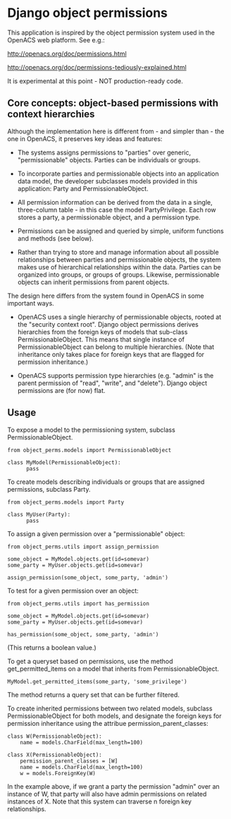 # Django object permissions

This application is inspired by the object permission system used in
the OpenACS web platform. See e.g.:

http://openacs.org/doc/permissions.html

http://openacs.org/doc/permissions-tediously-explained.html

It is experimental at this point - NOT production-ready code.


## Core concepts: object-based permissions with context hierarchies

Although the implementation here is different from - and simpler
than - the one in OpenACS, it preserves key ideas and features:

* The systems assigns permissions to "parties" over generic,
"permissionable" objects. Parties can be individuals or groups.

* To incorporate parties and permissionable objects into an application
data model, the developer subclasses models provided in this
application: Party and PermissionableObject.

* All permission information can be derived from the data in a single,
three-column table - in this case the model PartyPrivilege. Each row
stores a party, a permissionable object, and a permission type.

* Permissions can be assigned and queried by simple, uniform functions
and methods (see below).

* Rather than trying to store and manage information about all
possible relationships between parties and permissionable objects, the
system makes use of hierarchical relationships within the
data. Parties can be organized into groups, or groups of
groups. Likewise, permissionable objects can inherit permissions from
parent objects.

The design here differs from the system found in OpenACS in some
important ways.

* OpenACS uses a single hierarchy of permissionable objects, rooted at
  the "security context root". Django object permissions derives
  hierarchies from the foreign keys of models that sub-class
  PermissionableObject. This means that single instance of
  PermissionableObject can belong to multiple hierarchies. (Note that
  inheritance only takes place for foreign keys that are flagged for
  permission inheritance.)

* OpenACS supports permission type hierarchies (e.g. "admin" is the
  parent permission of "read", "write", and "delete"). Django object
  permissions are (for now) flat.


## Usage

To expose a model to the permissioning system, subclass
PermissionableObject.

```
from object_perms.models import PermissionableObject

class MyModel(PermissionableObject):
      pass
```

To create models describing individuals or groups that are assigned
permissions, subclass Party.

```
from object_perms.models import Party

class MyUser(Party):
      pass
```


To assign a given permission over a "permissionable" object:

```
from object_perms.utils import assign_permission

some_object = MyModel.objects.get(id=somevar)
some_party = MyUser.objects.get(id=somevar)

assign_permission(some_object, some_party, 'admin')
```

To test for a given permission over an object:

```
from object_perms.utils import has_permission

some_object = MyModel.objects.get(id=somevar)
some_party = MyUser.objects.get(id=somevar)

has_permission(some_object, some_party, 'admin')
```
 (This returns a boolean value.)


To get a queryset based on permissions, use the method
get_permitted_items on a model that inherits from
PermissionableObject.

```
MyModel.get_permitted_items(some_party, 'some_privilege')
```

The method returns a query set that can be further filtered.


To create inherited permissions between two related models, subclass
PermissionableObject for both models, and designate the foreign keys
for permission inheritance using the attribue
permission_parent_classes:

```
class W(PermissionableObject):
    name = models.CharField(max_length=100)

class X(PermissionableObject):
    permission_parent_classes = [W]
    name = models.CharField(max_length=100)
    w = models.ForeignKey(W)
````

In the example above, if we grant a party the permission "admin" over
an instance of W, that party will also have admin permissions on
related instances of X. Note that this system can traverse n foreign
key relationships.



